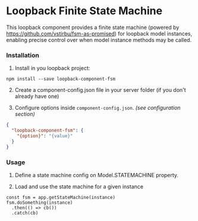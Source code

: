 # Loopback Finite State Machine

This loopback component provides a finite state machine (powered by https://github.com/vstirbu/fsm-as-promised) for loopback model instances, enabling precise control over when model instance methods may be called.

### Installation

1. Install in you loopback project:

  `npm install --save loopback-component-fsm`

2. Create a component-config.json file in your server folder (if you don't already have one)

3. Configure options inside `component-config.json`. *(see configuration section)*

  ```json
  {
    "loopback-component-fsm": {
      "{option}": "{value}"
    }
  }
  ```

### Usage

1. Define a state machine config on Model.STATEMACHINE property.

2. Load and use the state machine for a given instance

  ```(javascript)
  const fsm = app.getStateMachine(instance)
  fsm.doSomething(instance)
    .then(() => cb())
    .catch(cb)
  ```

